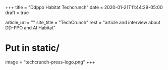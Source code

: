 +++
title = "Ddppo Habitat Techcrunch"
date = 2020-01-21T11:44:29-05:00
draft = true

article_url = ""
site_title = "TechCrunch"
rest = "article and interview about DD-PPO and AI Habitat"

# Put in static/
image = "techcrunch-press-logo.png"
+++
